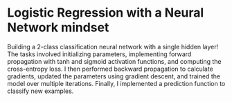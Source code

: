 # Logistic Regression with a Neural Network mindset
Building a 2-class classification neural network with a single hidden layer! The tasks involved initializing parameters, implementing forward propagation with tanh and sigmoid activation functions, and computing the cross-entropy loss. I then performed backward propagation to calculate gradients, updated the parameters using gradient descent, and trained the model over multiple iterations. Finally, I implemented a prediction function to classify new examples.
